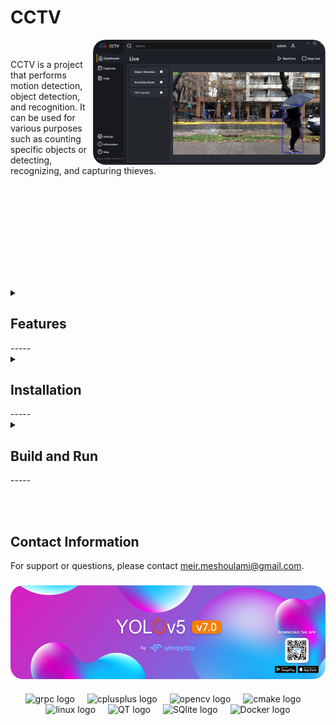 # CCTV

<div align="center">
   &nbsp;&nbsp;<img align="right" height="200" style="border-radius:20px;" src="/resources/app.png" />&nbsp;&nbsp;
</div>


CCTV is a project that performs motion detection, object detection, and recognition. It can be used for various purposes such as counting specific objects or detecting, recognizing, and capturing thieves.


&nbsp;&nbsp;

<br></br>
<br></br>
-----

<details>
  <summary><H2>Features</H2></summary>

- **Real-time Motion Detection**: The system supports real-time motion detection, allowing it to monitor and respond to movement instantly.<br></br>
- **Object Recognition**: It can recognize multiple types of objects, making it versatile for various applications.<br></br>
- **Image/Video Capture**: The project includes functionality to capture and store images or videos of detected objects.<br></br>
- **Detection Mode Toggle**: Users can easily switch detection modes using a button or checkbox in the interface.<br></br>
- **Cross-Platform Compatibility**: The project is designed to work across multiple platforms, ensuring broad usability.<br></br>
- **Beautiful GUI with UX**: The system includes a user-friendly graphical interface designed with user experience in mind.<br></br>
- **High FPS Detection with GPU Acceleration**: Optional support for high FPS detection using CUDA for GPU acceleration.<br></br>
 </details> 
 -----

<details>
  <summary><H2>Installation</H2></summary>

   1. **Clone the Project**:
      ```sh
      git clone https://github.com/MeirMeshulami/RT-Image-Processing.git
      cd RT-Image-Processing
      ```
   
   <div align="center">
      <img align="right" height="170" style=border-radius:20px src="/resources/detection_image.png"  />
   </div>
   
   2. **Install [OpenCV](https://opencv.org/releases/), [gRPC](https://github.com/grpc/grpc), and [CMake](https://cmake.org/download/).**
      - Follow the instructions on their respective websites for installation.
     
&nbsp;

3. **Optional: Install CUDA**:

     - For high FPS detection with GPU acceleration, install CUDA from the [NVIDIA website](https://developer.nvidia.com/cuda-downloads) and [cuDNN](https://developer.nvidia.com/cudnn).
     - Build OpenCV with the extra modules ([opencv_contrib](https://github.com/opencv/opencv_contrib)) and CUDA support. Follow these steps:
     - You can follow this [tutorial](https://techzizou.in/setup-opencv-dnn-cuda-module-for-windows/) for a detailed guide on setting up OpenCV with the CUDA DNN module on Windows.
       
       ```sh
       git clone https://github.com/opencv/opencv.git
       git clone https://github.com/opencv/opencv_contrib.git
       cd opencv
       mkdir build
       cd build
       cmake -DOPENCV_EXTRA_MODULES_PATH=../../opencv_contrib/modules -DWITH_CUDA=ON ..
       cmake --build . --config Release
       cmake --install . --config Release
       ```
</details>
-----

<details>
  <summary><H2>Build and Run</H2></summary>
   
   4. **Build the server**:
   
       ```sh
       cd server
       mkdir build
       cd build
       cmake ..
       cmake --build . --config Release
       ```
   
   5. **Build the Client**:
      
       ```sh
       cd ../../client
       mkdir build
       cd build
       cmake ..
       cmake --build . --config Release
       ```
   
   6. **Run the Application**:&nbsp;
      &nbsp;
      - Run the camera application:<br></br>
       ```sh
       Release\camera.exe
       ```
       
      - Run the GUI application:<br></br>
       ```sh
       Release\GUI.exe
       ```
</details>
-----

<br></br>
## Contact Information
For support or questions, please contact meir.meshoulami@gmail.com.

###

<div align="center">
    <img align="center" height="150" style=border-radius:20px; src="/resources/yolov5.png"  />
</div>

###

<div align="center">
  <img src="https://miro.medium.com/v2/resize:fit:560/0*OhqRsVej30htIkDL.png" height="30" alt="grpc logo"  />
  <img width="12" />
  <img src="https://cdn.jsdelivr.net/gh/devicons/devicon/icons/cplusplus/cplusplus-original.svg" height="30" alt="cplusplus logo"  />
  <img width="12" />
  <img src="https://cdn.jsdelivr.net/gh/devicons/devicon/icons/opencv/opencv-original.svg" height="30" alt="opencv logo"  />
  <img width="12" />
  <img src="https://cdn.jsdelivr.net/gh/devicons/devicon/icons/cmake/cmake-original.svg" height="30" alt="cmake logo"  />
  <img width="12" />
  <img src="https://cdn.jsdelivr.net/gh/devicons/devicon/icons/linux/linux-original.svg" height="30" alt="linux logo"  />
  <img width="12" />
  <img src="https://upload.wikimedia.org/wikipedia/commons/thumb/8/81/Qt_logo_neon_2022.svg/224px-Qt_logo_neon_2022.svg.png" height="30" alt="QT logo"  />
  <img width="12" />
  <img src="https://upload.wikimedia.org/wikipedia/commons/thumb/3/38/SQLite370.svg/382px-SQLite370.svg.png" height="30" alt="SQlite logo"  />
  <img width="12" />
  <img src="https://upload.wikimedia.org/wikipedia/commons/7/79/Docker_%28container_engine%29_logo.png" height="30" alt="Docker logo"  />
</div>



